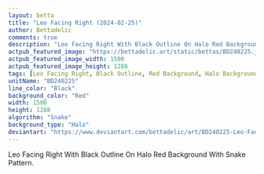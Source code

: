```yaml
---
layout: betta
title: "Leo Facing Right (2024-02-25)"
author: Bettadelic
comments: true
description: "Leo Facing Right With Black Outline On Halo Red Background With Snake Pattern."
actpub_featured_image: "https://bettadelic.art/static/bettas/BD240225.jpg"
actpub_featured_image_width: 1500
actpub_featured_image_height: 1288
tags: [Leo Facing Right, Black Outline, Red Background, Halo Background Pattern, Snake Pattern, February 2024]
unitName: "BD240225"
line_color: "Black"
background_color: "Red"
width: 1500
height: 1288
algorithm: "Snake"
background_type: "Halo"
deviantart: "https://www.deviantart.com/bettadelic/art/BD240225-Leo-Facing-Right-2024-02-25-1024871836"
---
```


Leo Facing Right With Black Outline On Halo Red Background With Snake Pattern.
